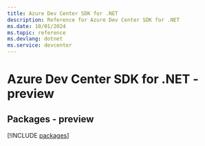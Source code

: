 ```yaml
---
title: Azure Dev Center SDK for .NET
description: Reference for Azure Dev Center SDK for .NET
ms.date: 10/01/2024
ms.topic: reference
ms.devlang: dotnet
ms.service: devcenter
---
```

# Azure Dev Center SDK for .NET - preview
## Packages - preview
[!INCLUDE [packages](dev-center-index.md)]